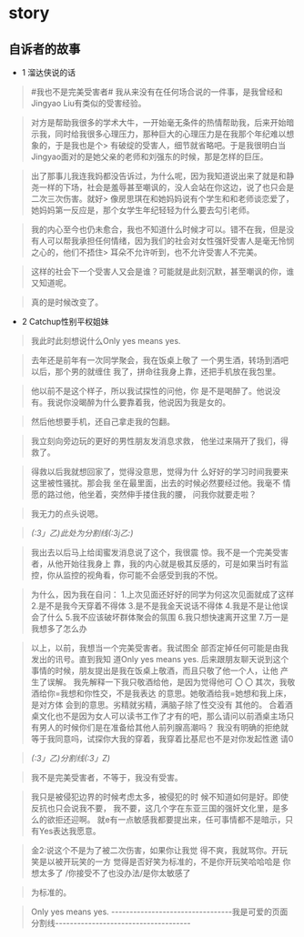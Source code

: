 # story

## 自诉者的故事



+ 1 溜达侠说的话 

> #我也不是完美受害者# 我从来没有在任何场合说的一件事，是我曾经和Jingyao Liu有类似的受害经验。

> 对方是帮助我很多的学术大牛，一开始毫无条件的热情帮助我，后来开始暗示我，同时给我很多心理压力，那种巨大的心理压力是在我那个年纪难以想象的，于是我也是个> 有破绽的受害人，细节就省略吧。于是我很明白当Jingyao面对的是她父亲的老师和刘强东的时候，那是怎样的巨压。

> 出了那事儿我连我妈都没告诉过，为什么呢，因为我知道说出来了就是和静尧一样的下场，社会是羞辱甚至嘲讽的，没人会站在你这边，说了也只会是二次三次伤害。就好> 像房思琪在和她妈妈说有个学生和和老师谈恋爱了，她妈妈第一反应是，那个女学生年纪轻轻为什么要去勾引老师。

> 我的内心至今也仍未愈合，我也不知道什么时候才可以。错不在我，但是没有人可以帮我承担任何情绪，因为我们的社会对女性强奸受害人是毫无怜悯之心的，他们不捂住> 耳朵不允许听到，也不允许受害人不完美。

> 这样的社会下一个受害人又会是谁？可能就是此刻沉默，甚至嘲讽的你，谁又知道呢。

> 真的是时候改变了。


+ 2 Catchup性别平权姐妹

> 我此时此刻想说什么Only yes means yes.

> 去年还是前年有一次同学聚会，我在饭桌上敬了 一个男生酒，转场到酒吧以后，那个男的就缠住 我了，拼命往我身上靠，还把手机放在我包里。

> 他以前不是这个样子，所以我试探性的问他，你 是不是喝醉了。他说没有。我说你没暍醉为什么要靠着我，他说因为我是女的。

> 然后他想要手机，还自己拿走我的包翻。

> 我立刻向旁边玩的更好的男性朋友发消息求救， 他坐过来隔开了我们，得救了。

> 得救以后我就想回家了，觉得没意思，觉得为什 么好好的学习时间我要来这里被性骚扰。那会我 坐在最里面，出去的时候必然要经过他。我毫不 情愿的路过他，他坐着，突然伸手搂住我的腰， 问我你就要走啦？

> 我无力的点头说嗯。

> _(:3」乙)_此处为分割线_(:3j乙:)_

> 我出去以后马上给闺蜜发消息说了这个，我很震 惊。我不是一个完美受害者，从他开始往我身上 靠，我的内心就是极其反感的，可是如果当时有监控，你从监控的视角看，你可能不会感受到我的不悦。

> 为什么，因为我在自问：
> 1.上次见面还好好的同学为何这次见面就成了这样
> 2.是不是我今天穿着不得体
> 3.是不是我金天说话不得体
> 4.我是不是让他误会了什么
> 5.我不应该破坏群体聚会的氛围
> 6.我只想快速离开这里
> 7.万一是我想多了怎么办

> 以上，以前，我想当一个完美受害者。我试图全 部否定掉任何可能是甶我发出的讯号。直到我知 道Only yes means yes.
> 后来跟朋友聊天说到这个事情的时候，朋友提出是我在饭桌上敬酒，而且只敬了他一个人，让他 产生了误解。
> 我先解释一下我只敬酒给他，是因为觉得他可 〇 〇
> 其次，我敬酒给你=我想和你性交，不是我表达 的意思。她敬酒给我=她想和我上床，是对方体 会到的意思。劣精就劣精，满脑子除了性交没有 其他的。
> 合着酒桌文化也不是因为女人可以读书工作了才有的吧，那么请问以前酒桌主场只有男人的时候你们是在准备给其他人前列腺高潮吗？
> 我没有明确的拒绝就等于我同意吗，试探你大我的穿着，我穿着比基尼也不是对你发起性邀 请0

> _(:3」乙)_分割线_(:3」Z)_

> 我不是完美受害者，不等于，我没有受害。

> 我只是被侵犯边界的时候考虑太多，被侵犯的时 候不知道如何是好。即使反抗也只会说我不要， 我不要，这几个字在东亚三国的强奸文化里，是多么的欲拒还迎啊。
> 就e有一点敏感我都要提出来，任可事情都不是暗示，只有Yes表达我愿意。

> 金2:说这个不是为了被二次伤害，如果你让我觉 得不爽，我就骂你。开玩笑是以被开玩笑的一方 觉得是否好笑为标准的，不是你开玩笑哈哈哈是 
> 你想太多了 /你接受不了也没办法/是你太敏感了

> 为标准的。

> Only yes means yes.
> ---------------------------------我是可爱的页面分割线-------------------------------------
